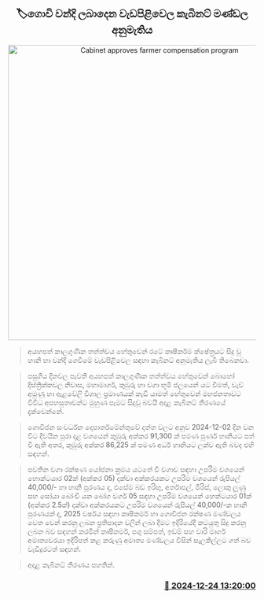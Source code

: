 <p align='center'><b><h2 align='center' title='Cabinet approves farmer compensation program'>🏷ගොවි වන්දි ලබාදෙන වැඩපිළිවෙල කැබිනට් මණ්ඩල අනුමැතිය</h2></b></p>
<p align='center'><img src='https://helakuru.sgp1.cdn.digitaloceanspaces.com/esana/images/lib/govi-gatalu[1].jpg' width='600' alt='Cabinet approves farmer compensation program'></p>

> අයහපත් කාලගුණික තත්ත්වය හේතුවෙන් රටේ කෘෂිකර්‌ම ක්ෂේත්‍රයට සිදු වූ හානි හා වන්දි ගෙවීමේ වැඩපිළිවෙල සඳහා කැබිනට් අනුමැතිය ලැබී තිබෙනවා.

> පසුගිය දිනවල පැවති අයහපත් කාලගුණික තත්ත්වය හේතුවෙන් බොහෝ දිස්ත්‍රික්කවල නිවාස, මහාමාර්ග, කුඹුරු හා වගා භූමි ජලයෙන් යට වීමත්, වැව් අමුණු හා ඇළවේලි විශාල ප්‍රමාණයක් කැඩී යාමත් හේතුවෙන් මහජනතාවට විවිධ අපහසුතාවන්ට මුහුණ පෑමට සිදුවූ බවයි අදාළ කැබිනට් තීරණයේ දැක්වෙන්නේ.

> ගොවිජන සංවර්ධන දෙපාර්තමේන්තුවේ දත්ත වලට අනුව 2024-12-02 දින වන විට දිවයින පුරා දළ වශයෙන් කුඹුරු අක්කර 91,300 ක් පමණ පුර්ණ හානියට පත් වී ඇති අතර, කුඹුරු අක්කර 86,225 ක් පමණ අර්ධ හානියට ලක්ව ඇති බවද එහි සඳහන්.

> පවතින වගා රක්ෂණ යෝජනා ක්‍රමය යටතේ වී වගාව සඳහා උපරිම වශයෙන් හොක්ටයාර 02ක් (අක්කර 05) දක්වා අක්කරයකට උපරිම වශයෙන් රුපියල් 40,000/- හා හානි පූරණය ද, එසේම බඩ ඉරිඟු, අර්තාපල්, මිරිස්, ලොකු ලූණු සහ සෝයා බෝංචි යන බෝග වර්ග 05 සඳහා උපරිම වශයෙන් හෙක්ටයාර 01ක් (අක්කර 2.5ක්) දක්වා අක්කරයකට උපරිම වශයෙන් රුපියල් 40,000/-ක හානි පුරණයක් ද, 2025 වර්ෂය සඳහා කෘෂිකර්ම හා ගොවිජන රක්ෂණ මණ්ඩලය වෙත වෙන් කරනු ලබන ප්‍රතිපාදන වලින් ලබා දීමට ඉදිරියේදී කටයුතු සිදු කරනු ලබන බව සඳහන් කරමින් කෘෂිකර්ම, පශු සම්පත්, ඉඩම් සහ වාරි මාර්ග අමාත්‍යවරයා ඉදිරිපත් කළ කරුණු අමාත්‍ය මණ්ඩලය විසින් සැලකිල්ලට ගත් බව වැඩිදුරටත් සඳහන්.

> අදාළ කැබිනට් තීරණය පහතින්. 



<h3 align='right'><a href='https://www.helakuru.lk/esana/p/106104/'>📅 2024-12-24 13:20:00</a></h3>
